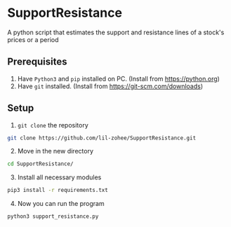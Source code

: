 # SupportResistance
A python script that estimates the support and resistance lines of a stock's prices or a period
## Prerequisites
1. Have `Python3` and `pip` installed on PC.  (Install from https://python.org)
2. Have `git` installed.  (Install from https://git-scm.com/downloads)

## Setup
1. `git clone` the repository
```sh
git clone https://github.com/lil-zohee/SupportResistance.git
```
2. Move in the new directory
```sh
cd SupportResistance/
```
3. Install all necessary modules
```sh
pip3 install -r requirements.txt
```
4. Now you can run the program
```sh
python3 support_resistance.py
```
